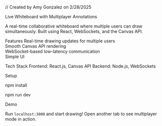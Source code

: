 // Created by Amy Gonzalez on 2/28/2025

Live Whiteboard with Multiplayer Annotations

A real-time collaborative whiteboard where multiple users can draw simultaneously. Built using React, WebSockets, and the Canvas API.

Features
Real-time drawing updates for multiple users  
Smooth Canvas API rendering  
WebSocket-based low-latency communication  
Simple UI 

Tech Stack
Frontend: React.js, Canvas API
Backend: Node.js, WebSockets

Setup

npm install

npm run dev

Demo

Run `localhost:3000` and start drawing! Open another tab to see multiplayer mode in action.
